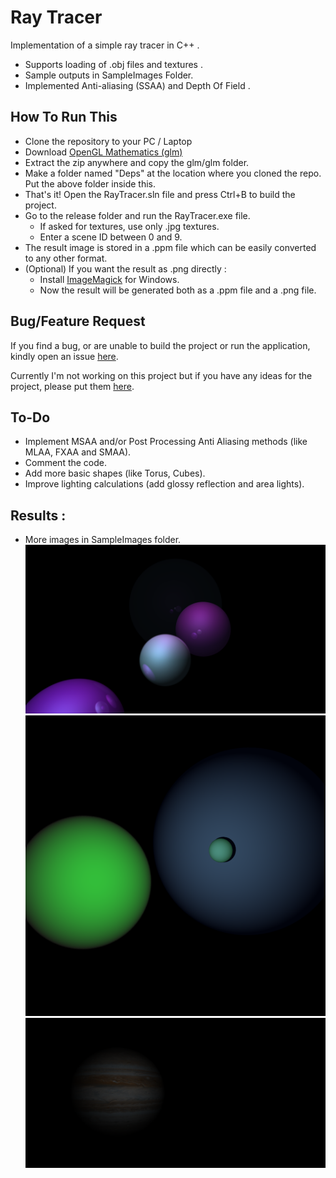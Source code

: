 
# Ray Tracer

Implementation of a simple ray tracer in C++ .
*   Supports loading of .obj files and textures .  
*  Sample outputs in SampleImages Folder.  
* Implemented Anti-aliasing (SSAA) and Depth Of Field .  

## How To Run This
* Clone the repository to your PC / Laptop
* Download [OpenGL Mathematics (glm)](https://glm.g-truc.net/0.9.9/index.html)
* Extract the zip anywhere and copy the glm/glm folder.
* Make a folder named "Deps" at the location where you cloned the repo. Put the above folder inside this.
* That's it! Open the RayTracer.sln file and press Ctrl+B to build the project.
* Go to the release folder and run the RayTracer.exe file. 
	* If asked for textures, use only .jpg textures.
	* Enter a scene ID between 0 and 9.
* The result image is stored in a .ppm file which can be easily converted to any other format.
* (Optional) If you want the result as .png directly :
	* Install [ImageMagick](https://imagemagick.org/script/download.php) for Windows.
	* Now the result will be generated both as a .ppm file and a .png file.
	
## Bug/Feature Request
If you find a bug, or are unable to build the project or run the application, kindly open an issue [here](https://github.com/The-curs0r/RayTracer/issues/new?assignees=&labels=&template=bug_report.md&title=).

Currently I'm not working on this project but if you have any ideas for the project, please put them [here](https://github.com/The-curs0r/RayTracer/issues/new?assignees=&labels=&template=feature_request.md&title=).

## To-Do
* Implement MSAA and/or Post Processing Anti Aliasing methods (like MLAA, FXAA and SMAA).
* Comment the code.
* Add more basic shapes (like Torus, Cubes).
* Improve lighting calculations (add glossy reflection and area lights).

## Results : 
* More images in SampleImages folder.
![](SampleImages/Scene_4_Spheres4k.png)
![](SampleImages/Spheres.png)
![](SampleImages/LitJupiter.png)

